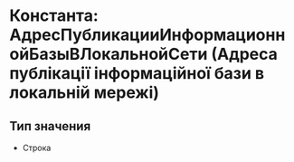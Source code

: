 ﻿# Константа: АдресПубликацииИнформационнойБазыВЛокальнойСети (Адреса публікації інформаційної бази в локальній мережі)

## Тип значения

- Строка

